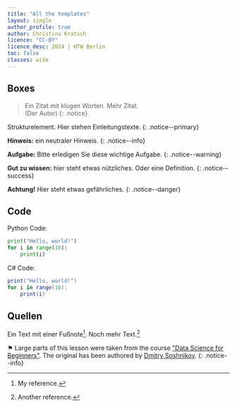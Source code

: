 ```yaml
---
title: "All the templates"
layout: single
author_profile: true
author: Christina Kratsch
licence: "CC-BY"
licence_desc: 2024 | HTW Berlin 
toc: false
classes: wide
---
```



## Boxes

> Ein Zitat mit klugen Worten. 
> Mehr Zitat.
<br>(Der Autor)
{: .notice} 

Strukturelement. Hier stehen Einleitungstexte.
{: .notice--primary}

**Hinweis:** ein neutraler Hinweis.
{: .notice--info}

**Aufgabe:** Bitte erledigen Sie diese wichtige Aufgabe.
{: .notice--warning}

**Gut zu wissen:** hier steht etwas nützliches. Oder eine Definition.
{: .notice--success}

**Achtung!** Hier steht etwas gefährliches.
{: .notice--danger}


## Code


Python Code:

```python
print("Hello, world!")
for i in range(10):
    print(i)
```

C# Code:

```csharp
print("Hello, world!")
for i in range(10):
    print(i)
```



## Quellen


Ein Text mit einer Fußnote[^1]. Noch mehr Text.[^2]

[^1]: My reference.
[^2]: Another reference.



⚑ Large parts of this lesson were taken from the course ["Data Science for Beginners"](https://github.com/microsoft/Data-Science-For-Beginners). The original has been authored by [Dmitry Soshnikov](http://soshnikov.com).
{: .notice--info}
